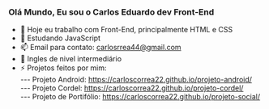 ### Olá Mundo, Eu sou o Carlos Eduardo dev Front-End

- 🔭 Hoje eu trabalho com Front-End, principalmente HTML e CSS
- 🌱 Estudando JavaScript
- 📫 Email para contato: carlosrrea44@gmail.com
- 👄 Ingles de nivel intermediário
- ⚡ Projetos feitos por mim: <br>
--- Projeto Android: https://carloscorrea22.github.io/projeto-android/ <br>
--- Projeto Cordel: https://carloscorrea22.github.io/projeto-cordel/ <br>
--- Projeto de Portifólio: https://carloscorrea22.github.io/projeto-social/ <br>
